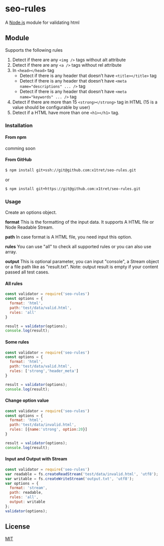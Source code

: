 # seo-rules

A [Node.js](https://nodejs.org/) module for validating html

## Module

Supports the following rules
1. Detect if there are any ```<img />``` tags without alt attribute
2. Detect if there are any ```<a />``` tags without rel attribute
3. In ```<head></head>``` tag
   - Detect if there is any header that doesn’t have ```<title></title>``` tag
   - Detect if there is any header that doesn’t have ```<meta name="descriptions" ... />``` tag
   - Detect if there is any header that doesn’t have ```<meta name="keywords" ... />``` tag
4. Detect if there are more than 15 ```<strong></strong>``` tag in HTML (15 is a value should be configurable by user)
5. Detect if a HTML have more than one ```<h1></h1>``` tag.

### Installation

#### From npm

comming soon

#### From GitHub

```sh
$ npm install git+ssh://git@github.com:x1tret/seo-rules.git
```

or

```sh
$ npm install git+https://git@github.com:x1tret/seo-rules.git
```

### Usage

Create an options object.

**format** This is the formatting of the input data. It supports A HTML file or Node Readable Stream.

**path** In case format is A HTML file, you need input this option.

**rules** You can use "all" to check all supported rules or you can also use array.

**output** This is optional parameter, you can input "console", a Stream object or a file path like as "result.txt".
Note: output result is empty if your content passed all test cases.

#### All rules

```JavaScript
const validator = require('seo-rules')
const options = {
  format: 'html',
  path:'test/data/valid.html',
  rules: 'all'
}

result = validator(options);
console.log(result);

```

#### Some rules

```JavaScript
const validator = require('seo-rules')
const options = {
  format: 'html',
  path:'test/data/valid.html',
  rules: ['strong','header_meta']
}

result = validator(options);
console.log(result);

```

#### Change option value

```JavaScript
const validator = require('seo-rules')
const options = {
  format: 'html',
  path:'test/data/invalid.html',
  rules: [{name:'strong', option:20}]
}

result = validator(options);
console.log(result);

```

#### Input and Output with Stream

```JavaScript
const validator = require('seo-rules')
var readable = fs.createReadStream('test/data/invalid.html', 'utf8');
var writable = fs.createWriteStream('output.txt', 'utf8');
var options = {
  format: 'stream',
  path: readable,
  rules: 'all',
  output: writable
};
validator(options);

```
## License

[MIT](LICENSE)